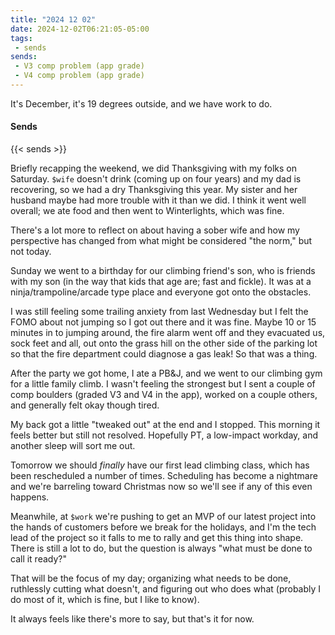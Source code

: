```yaml
---
title: "2024 12 02"
date: 2024-12-02T06:21:05-05:00
tags:
 - sends
sends:
 - V3 comp problem (app grade)
 - V4 comp problem (app grade)
---
```


It's December, it's 19 degrees outside, and we have work to do.<!--more-->

#### Sends

{{< sends >}}

Briefly recapping the weekend, we did Thanksgiving with my folks on Saturday.
`$wife` doesn't drink (coming up on four years) and my dad is recovering, so we
had a dry Thanksgiving this year. My sister and her husband maybe had more
trouble with it than we did. I think it went well overall; we ate food and then
went to Winterlights, which was fine.

There's a lot more to reflect on about having a sober wife and how my
perspective has changed from what might be considered "the norm," but not today.

Sunday we went to a birthday for our climbing friend's son, who is friends with
my son (in the way that kids that age are; fast and fickle). It was at a
ninja/trampoline/arcade type place and everyone got onto the obstacles.

I was still feeling some trailing anxiety from last Wednesday but I felt the
FOMO about not jumping so I got out there and it was fine. Maybe 10 or 15
minutes in to jumping around, the fire alarm went off and they evacuated us,
sock feet and all, out onto the grass hill on the other side of the parking lot
so that the fire department could diagnose a gas leak! So that was a thing.

After the party we got home, I ate a PB&J, and we went to our climbing gym for a
little family climb. I wasn't feeling the strongest but I sent a couple of comp
boulders (graded V3 and V4 in the app), worked on a couple others, and generally
felt okay though tired.

My back got a little "tweaked out" at the end and I stopped. This morning it
feels better but still not resolved. Hopefully PT, a low-impact workday, and
another sleep will sort me out.

Tomorrow we should *finally* have our first lead climbing class, which has been
rescheduled a number of times. Scheduling has become a nightmare and we're
barreling toward Christmas now so we'll see if any of this even happens.

Meanwhile, at `$work` we're pushing to get an MVP of our latest project into the
hands of customers before we break for the holidays, and I'm the tech lead of
the project so it falls to me to rally and get this thing into shape. There is
still a lot to do, but the question is always "what must be done to call it
ready?"

That will be the focus of my day; organizing what needs to be done, ruthlessly
cutting what doesn't, and figuring out who does what (probably I do most of it,
which is fine, but I like to know).

It always feels like there's more to say, but that's it for now.
